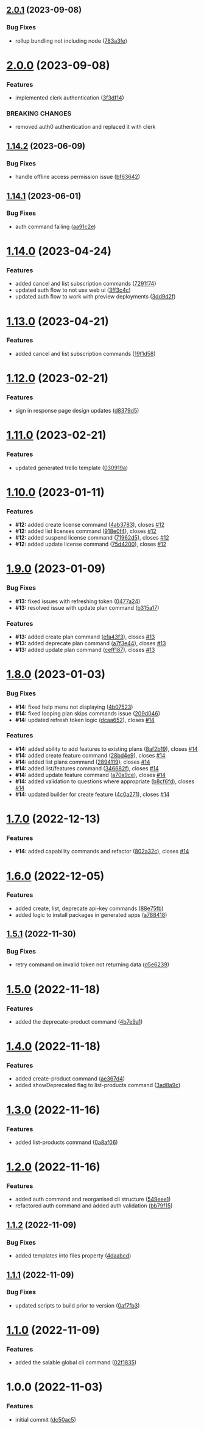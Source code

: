 ## [2.0.1](https://github.com/Salable/cli/compare/v2.0.0...v2.0.1) (2023-09-08)


### Bug Fixes

* rollup bundling not including node ([783a3fe](https://github.com/Salable/cli/commit/783a3fec172250bf40e77522d2df809aac74e6ab))

# [2.0.0](https://github.com/Salable/cli/compare/v1.14.2...v2.0.0) (2023-09-08)


### Features

* implemented clerk authentication ([3f3df14](https://github.com/Salable/cli/commit/3f3df14df4489d9a8bf294c86e66137ec771d286))


### BREAKING CHANGES

* removed auth0 authentication and replaced it with clerk

## [1.14.2](https://github.com/Salable/cli/compare/v1.14.1...v1.14.2) (2023-06-09)


### Bug Fixes

* handle offline access permission issue ([bf63642](https://github.com/Salable/cli/commit/bf6364279b9366edeb93be18a38c1bbe0c3610f5))

## [1.14.1](https://github.com/Salable/cli/compare/v1.14.0...v1.14.1) (2023-06-01)


### Bug Fixes

* auth command failing ([aa91c2e](https://github.com/Salable/cli/commit/aa91c2e80d7a436a391fb86f418b73b0caf41eda))

# [1.14.0](https://github.com/Salable/cli/compare/v1.13.0...v1.14.0) (2023-04-24)


### Features

* added cancel and list subscription commands ([7291f74](https://github.com/Salable/cli/commit/7291f7451d1e16ee44f9adbc3e109d8ec0269d6b))
* updated auth flow to not use web ui ([3ff3c4c](https://github.com/Salable/cli/commit/3ff3c4c0e1247c7a0942be99ff45670cca9637f7))
* updated auth flow to work with preview deployments ([3dd9d2f](https://github.com/Salable/cli/commit/3dd9d2fb1600bd179d72236c2cef1fe57cea0d12))

# [1.13.0](https://github.com/Salable/cli/compare/v1.12.0...v1.13.0) (2023-04-21)

### Features

- added cancel and list subscription commands ([19f1d58](https://github.com/Salable/cli/commit/19f1d5834760e8ebef0bde280b5d1b249f31fae5))

# [1.12.0](https://github.com/Salable/cli/compare/v1.11.0...v1.12.0) (2023-02-21)

### Features

- sign in response page design updates ([d8379d5](https://github.com/Salable/cli/commit/d8379d55dbaea56a3604a1d0157ad126e1b0bd19))

# [1.11.0](https://github.com/Salable/cli/compare/v1.10.0...v1.11.0) (2023-02-21)

### Features

- updated generated trello template ([030919a](https://github.com/Salable/cli/commit/030919ab33398f49310c81502dbf4f3a1f61b97f))

# [1.10.0](https://github.com/Salable/cli/compare/v1.9.0...v1.10.0) (2023-01-11)

### Features

- **#12:** added create license command ([4ab3783](https://github.com/Salable/cli/commit/4ab378399cfea7809dd3064d32be5e230981a2a5)), closes [#12](https://github.com/Salable/cli/issues/12)
- **#12:** added list licenses command ([918e0f4](https://github.com/Salable/cli/commit/918e0f4b5ce7312ee60c8cba304fa33e45c6f8be)), closes [#12](https://github.com/Salable/cli/issues/12)
- **#12:** added suspend license command ([71962d5](https://github.com/Salable/cli/commit/71962d5e92c90c900636706be12c6dee5e81f0e8)), closes [#12](https://github.com/Salable/cli/issues/12)
- **#12:** added update license command ([75d4200](https://github.com/Salable/cli/commit/75d4200be52b5ed119d6b39b58d35e0e3506bebd)), closes [#12](https://github.com/Salable/cli/issues/12)

# [1.9.0](https://github.com/Salable/cli/compare/v1.8.0...v1.9.0) (2023-01-09)

### Bug Fixes

- **#13:** fixed issues with refreshing token ([0477a24](https://github.com/Salable/cli/commit/0477a24bfd6f9fa22c225fe36b91515c5d879408))
- **#13:** resolved issue with update plan command ([b315a17](https://github.com/Salable/cli/commit/b315a170d29d700849c4e741ce88aa1c48d725f9))

### Features

- **#13:** added create plan command ([efa43f3](https://github.com/Salable/cli/commit/efa43f344c969bf0277f28890685669f07d82797)), closes [#13](https://github.com/Salable/cli/issues/13)
- **#13:** added deprecate plan command ([a7f3e44](https://github.com/Salable/cli/commit/a7f3e447a17e3012a9034d5dc3636640be4ff1fd)), closes [#13](https://github.com/Salable/cli/issues/13)
- **#13:** added update plan command ([ceff187](https://github.com/Salable/cli/commit/ceff18710483cee3a589773d7af97cacc80ee542)), closes [#13](https://github.com/Salable/cli/issues/13)

# [1.8.0](https://github.com/Salable/cli/compare/v1.7.0...v1.8.0) (2023-01-03)

### Bug Fixes

- **#14:** fixed help menu not displaying ([4b07523](https://github.com/Salable/cli/commit/4b07523be8698aa16961c780cbeb9c0cc9c8b44d))
- **#14:** fixed looping plan skips commands issue ([209d046](https://github.com/Salable/cli/commit/209d04606920b9e92ea5d3e7ded4fcc6aaf4cf40))
- **#14:** updated refresh token logic ([dcaa652](https://github.com/Salable/cli/commit/dcaa65274887fd74fffaaa3595e58a27b2c26d45)), closes [#14](https://github.com/Salable/cli/issues/14)

### Features

- **#14:** added ability to add features to existing plans ([8af2b19](https://github.com/Salable/cli/commit/8af2b19739b4ddeeaca32641c135bd7ce75f84aa)), closes [#14](https://github.com/Salable/cli/issues/14)
- **#14:** added create feature command ([28bd4e9](https://github.com/Salable/cli/commit/28bd4e9e7c00a399bfd98febe5a4d08a3155d1e4)), closes [#14](https://github.com/Salable/cli/issues/14)
- **#14:** added list plans command ([2894119](https://github.com/Salable/cli/commit/2894119b80a96a6376852756676a646c42e28b5a)), closes [#14](https://github.com/Salable/cli/issues/14)
- **#14:** added list/features command ([346682f](https://github.com/Salable/cli/commit/346682f9009ab7da389d2d238efeb9c66539bb6c)), closes [#14](https://github.com/Salable/cli/issues/14)
- **#14:** added update feature command ([a70a9ce](https://github.com/Salable/cli/commit/a70a9cebb7bc0c990e16bd163dccbdfdcaf716c1)), closes [#14](https://github.com/Salable/cli/issues/14)
- **#14:** added validation to questions where appropriate ([b8cf6fd](https://github.com/Salable/cli/commit/b8cf6fd95520d4083dff67cc0939d1013d27e811)), closes [#14](https://github.com/Salable/cli/issues/14)
- **#14:** updated builder for create feature ([4c0a271](https://github.com/Salable/cli/commit/4c0a27127fde041fb3a6d5be4549aa4e9ebc6da6)), closes [#14](https://github.com/Salable/cli/issues/14)

# [1.7.0](https://github.com/Salable/cli/compare/v1.6.0...v1.7.0) (2022-12-13)

### Features

- **#14:** added capability commands and refactor ([802a32c](https://github.com/Salable/cli/commit/802a32c5a1089d05534d447ae96c625dc9ae2fdf)), closes [#14](https://github.com/Salable/cli/issues/14)

# [1.6.0](https://github.com/Salable/cli/compare/v1.5.1...v1.6.0) (2022-12-05)

### Features

- added create, list, deprecate api-key commands ([88e75fb](https://github.com/Salable/cli/commit/88e75fb00346d7b2c79bfab1f735c5d2cc4e7aed))
- added logic to install packages in generated apps ([a788418](https://github.com/Salable/cli/commit/a78841846d8f8fbe794a8516ceb53e09090234c6))

## [1.5.1](https://github.com/Salable/cli/compare/v1.5.0...v1.5.1) (2022-11-30)

### Bug Fixes

- retry command on invalid token not returning data ([d5e6239](https://github.com/Salable/cli/commit/d5e6239d02b64573202f36b20c6da254f6bed72f))

# [1.5.0](https://github.com/Salable/cli/compare/v1.4.0...v1.5.0) (2022-11-18)

### Features

- added the deprecate-product command ([4b7e9a1](https://github.com/Salable/cli/commit/4b7e9a16de235fc80b553d32e4493b80ba4910a0))

# [1.4.0](https://github.com/Salable/cli/compare/v1.3.0...v1.4.0) (2022-11-18)

### Features

- added create-product command ([ae367d4](https://github.com/Salable/cli/commit/ae367d407b9775b0d934af4b7286d42247a5d406))
- added showDeprecated flag to list-products command ([3ad8a9c](https://github.com/Salable/cli/commit/3ad8a9c8a70f7198a24b7afc2d816ab82767d32f))

# [1.3.0](https://github.com/Salable/cli/compare/v1.2.0...v1.3.0) (2022-11-16)

### Features

- added list-products command ([0a8af06](https://github.com/Salable/cli/commit/0a8af06db6267d4881f02aa058338bbf3ab5ad64))

# [1.2.0](https://github.com/Salable/cli/compare/v1.1.2...v1.2.0) (2022-11-16)

### Features

- added auth command and reorganised cli structure ([549eee1](https://github.com/Salable/cli/commit/549eee1c3d3867234354c8816398272ab02d474c))
- refactored auth command and added auth validation ([bb79f15](https://github.com/Salable/cli/commit/bb79f15fbcadc579ab1f52edb06168e9bf5600f5))

## [1.1.2](https://github.com/Salable/cli/compare/v1.1.1...v1.1.2) (2022-11-09)

### Bug Fixes

- added templates into files property ([4daabcd](https://github.com/Salable/cli/commit/4daabcd90eb979589012932d0e61a698b27830f2))

## [1.1.1](https://github.com/Salable/cli/compare/v1.1.0...v1.1.1) (2022-11-09)

### Bug Fixes

- updated scripts to build prior to version ([0af7fb3](https://github.com/Salable/cli/commit/0af7fb39af53d2b818d8e2e407a01675de87ce90))

# [1.1.0](https://github.com/Salable/cli/compare/v1.0.0...v1.1.0) (2022-11-09)

### Features

- added the salable global cli command ([02f1835](https://github.com/Salable/cli/commit/02f1835a0dad8acad741071026999257f9f7f96d))

# 1.0.0 (2022-11-03)

### Features

- initial commit ([dc50ac5](https://github.com/Salable/cli/commit/dc50ac5903808481fdec3b88348f5dc9a912e2f7))

